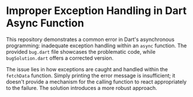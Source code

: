 # Improper Exception Handling in Dart Async Function

This repository demonstrates a common error in Dart's asynchronous programming:  inadequate exception handling within an `async` function. The provided `bug.dart` file showcases the problematic code, while `bugSolution.dart` offers a corrected version.

The issue lies in how exceptions are caught and handled within the `fetchData` function.  Simply printing the error message is insufficient; it doesn't provide a mechanism for the calling function to react appropriately to the failure. The solution introduces a more robust approach.